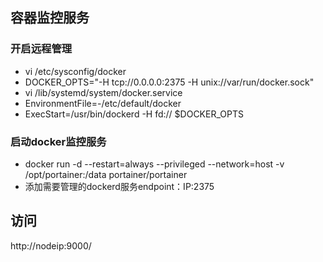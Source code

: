 ## 容器监控服务
### 开启远程管理
 - vi /etc/sysconfig/docker 
 - DOCKER_OPTS="-H tcp://0.0.0.0:2375 -H unix://var/run/docker.sock"
 - vi /lib/systemd/system/docker.service
 - EnvironmentFile=-/etc/default/docker
 - ExecStart=/usr/bin/dockerd -H fd:// $DOCKER_OPTS

### 启动docker监控服务
 - docker run -d --restart=always --privileged --network=host -v /opt/portainer:/data portainer/portainer
 - 添加需要管理的dockerd服务endpoint：IP:2375

## 访问
http://nodeip:9000/